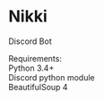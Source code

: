 # Nikki
Discord Bot

Requirements:<br>
  Python 3.4+<br>
  Discord python module<br>
  BeautifulSoup 4<br>
  
